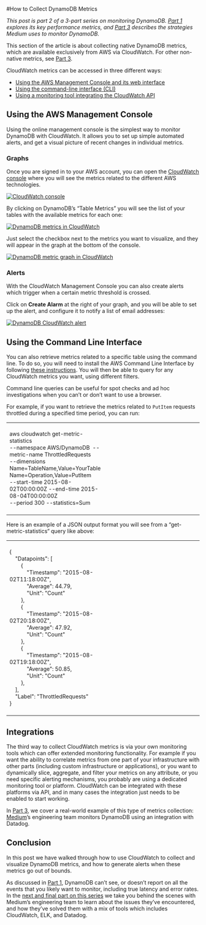 #How to Collect DynamoDB Metrics

*This post is part 2 of a 3-part series on monitoring DynamoDB. [Part 1](https://www.datadoghq.com/blog/top-dynamodb-performance-metrics) explores its key performance metrics, and [Part 3](https://www.datadoghq.com/blog/how-medium-monitors-dynamodb-performance) describes the strategies Medium uses to monitor DynamoDB.*

This section of the article is about collecting native DynamoDB metrics, which are available exclusively from AWS via CloudWatch. For other non-native metrics, see [Part 3](https://www.datadoghq.com/blog/how-medium-monitors-dynamodb-performance).

CloudWatch metrics can be accessed in three different ways:

-   [Using the AWS Management Console and its web interface](#console)
-   [Using the command-line interface (CLI)](#cli)
-   [Using a monitoring tool integrating the CloudWatch API](#integrations)

## Using the AWS Management Console

Using the online management console is the simplest way to monitor DynamoDB with CloudWatch. It allows you to set up simple automated alerts, and get a visual picture of recent changes in individual metrics.

### Graphs

Once you are signed in to your AWS account, you can open the [CloudWatch console](https://console.aws.amazon.com/cloudwatch/home) where you will see the metrics related to the different AWS technologies.

[![CloudWatch console](https://d33tyra1llx9zy.cloudfront.net/blog/images/2015-09-dynamodb/2-01b.png)](https://d33tyra1llx9zy.cloudfront.net/blog/images/2015-09-dynamodb/2-01b.png)

By clicking on DynamoDB’s “Table Metrics” you will see the list of your tables with the available metrics for each one:

[![DynamoDB metrics in CloudWatch](https://d33tyra1llx9zy.cloudfront.net/blog/images/2015-09-dynamodb/2-02b.png)](https://d33tyra1llx9zy.cloudfront.net/blog/images/2015-09-dynamodb/2-02b.png)

Just select the checkbox next to the metrics you want to visualize, and they will appear in the graph at the bottom of the console.

[![DynamoDB metric graph in CloudWatch](https://d33tyra1llx9zy.cloudfront.net/blog/images/2015-09-dynamodb/2-03b.png)](https://d33tyra1llx9zy.cloudfront.net/blog/images/2015-09-dynamodb/2-03b.png)

### Alerts

With the CloudWatch Management Console you can also create alerts which trigger when a certain metric threshold is crossed.

Click on **Create Alarm** at the right of your graph, and you will be able to set up the alert, and configure it to notify a list of email addresses:

[![DynamoDB CloudWatch alert](https://d33tyra1llx9zy.cloudfront.net/blog/images/2015-09-dynamodb/2-04b.png)](https://d33tyra1llx9zy.cloudfront.net/blog/images/2015-09-dynamodb/2-04b.png)

## Using the Command Line Interface

You can also retrieve metrics related to a specific table using the command line. To do so, you will need to install the AWS Command Line Interface by following [these instructions](http://docs.aws.amazon.com/cli/latest/userguide/cli-chap-welcome.html). You will then be able to query for any CloudWatch metrics you want, using different filters.

Command line queries can be useful for spot checks and ad hoc investigations when you can’t or don’t want to use a browser.

For example, if you want to retrieve the metrics related to `PutItem` requests throttled during a specified time period, you can run:

<table>
<colgroup>
<col width="50%" />
<col width="50%" />
</colgroup>
<tbody>
<tr class="odd">
<td align="left"><div class="crayon-pre" style="font-size: 14px !important; line-height: 18px !important; -moz-tab-size:4; -o-tab-size:4; -webkit-tab-size:4; tab-size:4;">
<div id="crayon-55fc5b58d1fde637588618-1" class="crayon-line">
 
</div>
<div id="crayon-55fc5b58d1fde637588618-2" class="crayon-line">
aws cloudwatch get-metric-statistics
</div>
<div id="crayon-55fc5b58d1fde637588618-3" class="crayon-line">
--namespace AWS/DynamoDB  --metric-name ThrottledRequests
</div>
<div id="crayon-55fc5b58d1fde637588618-4" class="crayon-line">
--dimensions Name=TableName,Value=YourTable Name=Operation,Value=PutItem
</div>
<div id="crayon-55fc5b58d1fde637588618-5" class="crayon-line">
--start-time 2015-08-02T00:00:00Z --end-time 2015-08-04T00:00:00Z
</div>
<div id="crayon-55fc5b58d1fde637588618-6" class="crayon-line">
--period 300 --statistics=Sum
</div>
<div id="crayon-55fc5b58d1fde637588618-7" class="crayon-line">
 
</div>
</div></td>
</tr>
</tbody>
</table>

Here is an example of a JSON output format you will see from a “get-metric-statistics“ query like above:

<table>
<colgroup>
<col width="50%" />
<col width="50%" />
</colgroup>
<tbody>
<tr class="odd">
<td align="left"><div class="crayon-pre" style="font-size: 14px !important; line-height: 18px !important; -moz-tab-size:4; -o-tab-size:4; -webkit-tab-size:4; tab-size:4;">
<div id="crayon-55fc5b58d1fed521769294-1" class="crayon-line">
 
</div>
<div id="crayon-55fc5b58d1fed521769294-2" class="crayon-line">
{
</div>
<div id="crayon-55fc5b58d1fed521769294-3" class="crayon-line">
    &quot;Datapoints&quot;: [
</div>
<div id="crayon-55fc5b58d1fed521769294-4" class="crayon-line">
        {
</div>
<div id="crayon-55fc5b58d1fed521769294-5" class="crayon-line">
            &quot;Timestamp&quot;: &quot;2015-08-02T11:18:00Z&quot;,
</div>
<div id="crayon-55fc5b58d1fed521769294-6" class="crayon-line">
            &quot;Average&quot;: 44.79,
</div>
<div id="crayon-55fc5b58d1fed521769294-7" class="crayon-line">
            &quot;Unit&quot;: &quot;Count&quot;
</div>
<div id="crayon-55fc5b58d1fed521769294-8" class="crayon-line">
        },
</div>
<div id="crayon-55fc5b58d1fed521769294-9" class="crayon-line">
        {
</div>
<div id="crayon-55fc5b58d1fed521769294-10" class="crayon-line">
            &quot;Timestamp&quot;: &quot;2015-08-02T20:18:00Z&quot;,
</div>
<div id="crayon-55fc5b58d1fed521769294-11" class="crayon-line">
            &quot;Average&quot;: 47.92,
</div>
<div id="crayon-55fc5b58d1fed521769294-12" class="crayon-line">
            &quot;Unit&quot;: &quot;Count&quot;
</div>
<div id="crayon-55fc5b58d1fed521769294-13" class="crayon-line">
        },
</div>
<div id="crayon-55fc5b58d1fed521769294-14" class="crayon-line">
        {
</div>
<div id="crayon-55fc5b58d1fed521769294-15" class="crayon-line">
            &quot;Timestamp&quot;: &quot;2015-08-02T19:18:00Z&quot;,
</div>
<div id="crayon-55fc5b58d1fed521769294-16" class="crayon-line">
            &quot;Average&quot;: 50.85,
</div>
<div id="crayon-55fc5b58d1fed521769294-17" class="crayon-line">
            &quot;Unit&quot;: &quot;Count&quot;
</div>
<div id="crayon-55fc5b58d1fed521769294-18" class="crayon-line">
        },
</div>
<div id="crayon-55fc5b58d1fed521769294-19" class="crayon-line">
    ],
</div>
<div id="crayon-55fc5b58d1fed521769294-20" class="crayon-line">
    &quot;Label&quot;: &quot;ThrottledRequests&quot;
</div>
<div id="crayon-55fc5b58d1fed521769294-21" class="crayon-line">
}
</div>
<div id="crayon-55fc5b58d1fed521769294-22" class="crayon-line">
 
</div>
</div></td>
</tr>
</tbody>
</table>

## Integrations

The third way to collect CloudWatch metrics is via your own monitoring tools which can offer extended monitoring functionality. For example if you want the ability to correlate metrics from one part of your infrastructure with other parts (including custom infrastructure or applications), or you want to dynamically slice, aggregate, and filter your metrics on any attribute, or you need specific alerting mechanisms, you probably are using a dedicated monitoring tool or platform. CloudWatch can be integrated with these platforms via API, and in many cases the integration just needs to be enabled to start working.

In [Part 3](https://www.datadoghq.com/blog/how-medium-monitors-dynamodb-performance), we cover a real-world example of this type of metrics collection: [Medium](https://medium.com/)’s engineering team monitors DynamoDB using an integration with Datadog.

## Conclusion

In this post we have walked through how to use CloudWatch to collect and visualize DynamoDB metrics, and how to generate alerts when these metrics go out of bounds.

As discussed in [Part 1](https://www.datadoghq.com/blog/top-dynamodb-performance-metrics), DynamoDB can’t see, or doesn’t report on all the events that you likely want to monitor, including true latency and error rates. In the [next and final part on this series](https://www.datadoghq.com/blog/how-medium-monitors-dynamodb-performance) we take you behind the scenes with Medium’s engineering team to learn about the issues they’ve encountered, and how they’ve solved them with a mix of tools which includes CloudWatch, ELK, and Datadog.
